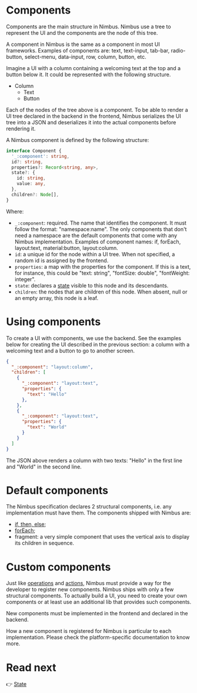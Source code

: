# Components
Components are the main structure in Nimbus. Nimbus use a tree to represent the UI and the components are the node of this tree.

A component in Nimbus is the same as a component in most UI frameworks. Examples of components are: text, text-input, tab-bar, radio-button,
select-menu, data-input, row, column, button, etc.

Imagine a UI with a column containing a welcoming text at the top and a button below it. It could be represented with the following structure.

- Column
  - Text
  - Button

Each of the nodes of the tree above is a component. To be able to render a UI tree declared in the backend in the frontend, Nimbus serializes the
UI tree into a JSON and deserializes it into the actual components before rendering it.

A Nimbus component is defined by the following structure:

```typescript
interface Component {
  '_:component': string,
  id?: string,
  properties?: Record<string, any>,
  state?: {
    id: string,
    value: any,
  },
  children?: Node[],
}
```

Where:
- `_:component`: required. The name that identifies the component. It must follow the format: "namespace:name". The only components that don't need a
namespace are the default components that come with any Nimbus implementation. Examples of component names: if, forEach, layout:text, material:button,
layout:column.
- `id`: a unique id for the node within a UI tree. When not specified, a random id is assigned by the frontend.
- `properties`: a map with the properties for the component. If this is a text, for instance, this could be "text: string", "fontSize: double",
"fontWeight: integer".
- `state`: declares a [state](state.md) visible to this node and its descendants.
- `children`: the nodes that are children of this node. When absent, null or an empty array, this node is a leaf.

# Using components
To create a UI with components, we use the backend. See the examples below for creating the UI described in the previous section: a column with a
welcoming text and a button to go to another screen.

```json
{
  "_:component": "layout:column",
  "children": [
    {
      "_:component": "layout:text",
      "properties": {
        "text": "Hello"
      },
    },
    {
      "_:component": "layout:text",
      "properties": {
        "text": "World"
      }
    }
  ]
}
```

The JSON above renders a column with two texts: "Hello" in the first line and "World" in the second line.

# Default components
The Nimbus specification declares 2 structural components, i.e. any implementation must have them. The components shipped with Nimbus are:

- [if, then, else](default-components/if.md);
- [forEach](default-components/for-each.md);
- fragment: a very simple component that uses the vertical axis to display its children in sequence.

# Custom components
Just like [operations](operation.md) and [actions](actions.md), Nimbus must provide a way for the developer to register new components. Nimbus ships
with only a few structural components. To actually build a UI, you need to create your own components or at least use an additional lib that provides
such components.

New components must be implemented in the frontend and declared in the backend.

How a new component is registered for Nimbus is particular to each implementation. Please check the platform-specific documentation to know more.

# Read next
:point_right: [State](/state)

